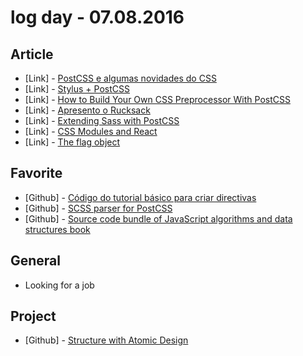 # log day - 07.08.2016

## Article 

- \[Link\] - [PostCSS e algumas novidades do CSS](https://blog.codeland.com.br/postcss-e-um-pouco-sobre-css4-b8f6a8a0c7ce#.xmyc0jera)
- \[Link\] - [Stylus + PostCSS](https://medium.com/@neysimes/stylus-postcss-25e6f3b338f6#.bkp2mnj6p)
- \[Link\] - [How to Build Your Own CSS Preprocessor With PostCSS](https://www.sitepoint.com/build-css-preprocessor-postcss/)
- \[Link\] - [Apresento o Rucksack](http://www.felipefialho.com/blog/2015/apresento-o-rucksack)
- \[Link\] - [Extending Sass with PostCSS](http://ashleynolan.co.uk/blog/extend-sass-with-postcss)
- \[Link\] - [CSS Modules and React](https://css-tricks.com/css-modules-part-3-react/)
- \[Link\] - [The flag object](http://csswizardry.com/2013/05/the-flag-object/)


## Favorite 

- \[Github\] - [Código do tutorial básico para criar directivas](https://github.com/jandersonfc/tutorial-angularjs-directives)
- \[Github\] - [SCSS parser for PostCSS](https://github.com/postcss/postcss-scss)
- \[Github\] - [Source code bundle of JavaScript algorithms and data structures book](https://github.com/loiane/javascript-datastructures-algorithms)


## General 

- Looking for a job


## Project

- \[Github\] - [Structure with Atomic Design](https://github.com/prime-solutions/prime-atomic-design)
